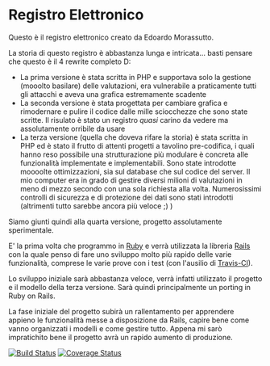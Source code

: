 Registro Elettronico
============

Questo è il registro elettronico creato da Edoardo Morassutto. 

La storia di questo registro è abbastanza lunga e intricata... basti pensare
che questo è il 4 rewrite completo D:

- La prima versione è stata scritta in PHP e supportava solo la gestione (mooolto
basilare) delle valutazioni, era vulnerabile a praticamente tutti gli attacchi
e aveva una grafica estremamente scadente
- La seconda versione è stata progettata per cambiare grafica e rimodernare e 
pulire il codice dalle mille sciocchezze che sono state scritte. Il risulato è 
stato un registro _quasi_ carino da vedere ma assolutamente orribile da usare
- La terza versione (quella che doveva rifare la storia) è stata scritta in PHP 
ed è stato il frutto di attenti progetti a tavolino pre-codifica, i quali hanno 
reso possibile una strutturazione più modulare è concreta alle funzionalità
implementate e implementabili. Sono state introdotte moooolte ottimizzazioni, 
sia sul database che sul codice del server. Il mio computer era in grado di 
gestire diversi milioni di valutazioni in meno di mezzo secondo con una sola 
richiesta alla volta. Numerosissimi controlli di sicurezza e di protezione dei
dati sono stati introdotti (altrimenti tutto sarebbe ancora più veloce ;) )

Siamo giunti quindi alla quarta versione, progetto assolutamente sperimentale.

E' la prima volta che programmo in [Ruby](https://github.com/ruby/ruby) e verrà 
utilizzata la libreria [Rails](https://github.com/rails/rails) con la quale 
penso di fare uno sviluppo molto più rapido delle varie funzionalità, comprese
le varie prove con i test (con l'ausilio di [Travis-CI](https://travis-ci.org)).

Lo sviluppo iniziale sarà abbastanza veloce, verrà infatti utilizzato il progetto
e il modello della terza versione. Sarà quindi principalmente un porting in Ruby
on Rails.

La fase iniziale del progetto subirà un rallentamento per apprendere appieno le
funzionalità messe a disposizione da Rails, capire bene come vanno organizzati 
i modelli e come gestire tutto. Appena mi sarò impratichito bene il progetto
avrà un rapido aumento di produzione.


[![Build Status](https://travis-ci.org/registro-dev/registro.svg?branch=master)](https://travis-ci.org/registro-dev/registro)
[![Coverage Status](https://coveralls.io/repos/registro-dev/registro/badge.png?branch=master)](https://coveralls.io/r/registro-dev/registro?branch=master)
